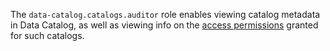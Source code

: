 The `data-catalog.catalogs.auditor` role enables viewing catalog metadata in Data Catalog, as well as viewing info on the [access permissions](../../../iam/concepts/access-control/index.md) granted for such catalogs.
